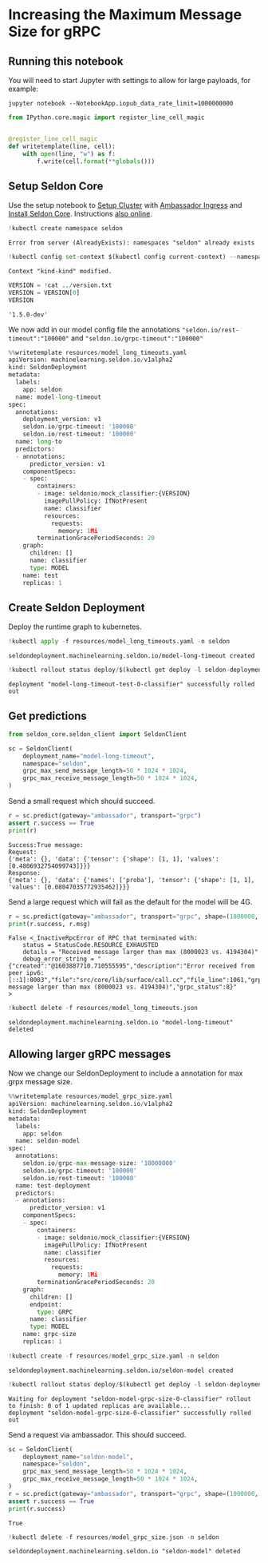 # Increasing the Maximum Message Size for gRPC


## Running this notebook

You will need to start Jupyter with settings to allow for large payloads, for example:

```
jupyter notebook --NotebookApp.iopub_data_rate_limit=1000000000
```


```python
from IPython.core.magic import register_line_cell_magic


@register_line_cell_magic
def writetemplate(line, cell):
    with open(line, "w") as f:
        f.write(cell.format(**globals()))
```

## Setup Seldon Core

Use the setup notebook to [Setup Cluster](https://docs.seldon.io/projects/seldon-core/en/latest/examples/seldon_core_setup.html#Setup-Cluster) with [Ambassador Ingress](https://docs.seldon.io/projects/seldon-core/en/latest/examples/seldon_core_setup.html#Ambassador) and [Install Seldon Core](https://docs.seldon.io/projects/seldon-core/en/latest/examples/seldon_core_setup.html#Install-Seldon-Core). Instructions [also online](https://docs.seldon.io/projects/seldon-core/en/latest/examples/seldon_core_setup.html).


```python
!kubectl create namespace seldon
```

    Error from server (AlreadyExists): namespaces "seldon" already exists



```python
!kubectl config set-context $(kubectl config current-context) --namespace=seldon
```

    Context "kind-kind" modified.



```python
VERSION = !cat ../version.txt
VERSION = VERSION[0]
VERSION
```




    '1.5.0-dev'



We now add in our model config file the annotations `"seldon.io/rest-timeout":"100000"` and `"seldon.io/grpc-timeout":"100000"`


```python
%%writetemplate resources/model_long_timeouts.yaml
apiVersion: machinelearning.seldon.io/v1alpha2
kind: SeldonDeployment
metadata:
  labels:
    app: seldon
  name: model-long-timeout
spec:
  annotations:
    deployment_version: v1
    seldon.io/grpc-timeout: '100000'
    seldon.io/rest-timeout: '100000'
  name: long-to
  predictors:
  - annotations:
      predictor_version: v1
    componentSpecs:
    - spec:
        containers:
        - image: seldonio/mock_classifier:{VERSION}
          imagePullPolicy: IfNotPresent
          name: classifier
          resources:
            requests:
              memory: 1Mi
        terminationGracePeriodSeconds: 20
    graph:
      children: []
      name: classifier
      type: MODEL
    name: test
    replicas: 1

```

## Create Seldon Deployment

Deploy the runtime graph to kubernetes.


```python
!kubectl apply -f resources/model_long_timeouts.yaml -n seldon
```

    seldondeployment.machinelearning.seldon.io/model-long-timeout created



```python
!kubectl rollout status deploy/$(kubectl get deploy -l seldon-deployment-id=model-long-timeout -o jsonpath='{.items[0].metadata.name}')
```

    deployment "model-long-timeout-test-0-classifier" successfully rolled out


## Get predictions


```python
from seldon_core.seldon_client import SeldonClient

sc = SeldonClient(
    deployment_name="model-long-timeout",
    namespace="seldon",
    grpc_max_send_message_length=50 * 1024 * 1024,
    grpc_max_receive_message_length=50 * 1024 * 1024,
)
```

Send a small request which should succeed.


```python
r = sc.predict(gateway="ambassador", transport="grpc")
assert r.success == True
print(r)
```

    Success:True message:
    Request:
    {'meta': {}, 'data': {'tensor': {'shape': [1, 1], 'values': [0.4806932754099743]}}}
    Response:
    {'meta': {}, 'data': {'names': ['proba'], 'tensor': {'shape': [1, 1], 'values': [0.08047035772935462]}}}


Send a large request which will fail as the default for the model will be 4G.


```python
r = sc.predict(gateway="ambassador", transport="grpc", shape=(1000000, 1))
print(r.success, r.msg)
```

    False <_InactiveRpcError of RPC that terminated with:
    	status = StatusCode.RESOURCE_EXHAUSTED
    	details = "Received message larger than max (8000023 vs. 4194304)"
    	debug_error_string = "{"created":"@1603887710.710555595","description":"Error received from peer ipv6:[::1]:8003","file":"src/core/lib/surface/call.cc","file_line":1061,"grpc_message":"Received message larger than max (8000023 vs. 4194304)","grpc_status":8}"
    >



```python
!kubectl delete -f resources/model_long_timeouts.json
```

    seldondeployment.machinelearning.seldon.io "model-long-timeout" deleted


## Allowing larger gRPC messages

Now we change our SeldonDeployment to include a annotation for max grpx message size.


```python
%%writetemplate resources/model_grpc_size.yaml
apiVersion: machinelearning.seldon.io/v1alpha2
kind: SeldonDeployment
metadata:
  labels:
    app: seldon
  name: seldon-model
spec:
  annotations:
    seldon.io/grpc-max-message-size: '10000000'
    seldon.io/grpc-timeout: '100000'
    seldon.io/rest-timeout: '100000'
  name: test-deployment
  predictors:
  - annotations:
      predictor_version: v1
    componentSpecs:
    - spec:
        containers:
        - image: seldonio/mock_classifier:{VERSION}
          imagePullPolicy: IfNotPresent
          name: classifier
          resources:
            requests:
              memory: 1Mi
        terminationGracePeriodSeconds: 20
    graph:
      children: []
      endpoint:
        type: GRPC
      name: classifier
      type: MODEL
    name: grpc-size
    replicas: 1

```


```python
!kubectl create -f resources/model_grpc_size.yaml -n seldon
```

    seldondeployment.machinelearning.seldon.io/seldon-model created



```python
!kubectl rollout status deploy/$(kubectl get deploy -l seldon-deployment-id=seldon-model -o jsonpath='{.items[0].metadata.name}')
```

    Waiting for deployment "seldon-model-grpc-size-0-classifier" rollout to finish: 0 of 1 updated replicas are available...
    deployment "seldon-model-grpc-size-0-classifier" successfully rolled out


Send a request via ambassador. This should succeed.


```python
sc = SeldonClient(
    deployment_name="seldon-model",
    namespace="seldon",
    grpc_max_send_message_length=50 * 1024 * 1024,
    grpc_max_receive_message_length=50 * 1024 * 1024,
)
r = sc.predict(gateway="ambassador", transport="grpc", shape=(1000000, 1))
assert r.success == True
print(r.success)
```

    True



```python
!kubectl delete -f resources/model_grpc_size.json -n seldon
```

    seldondeployment.machinelearning.seldon.io "seldon-model" deleted



```python

```
